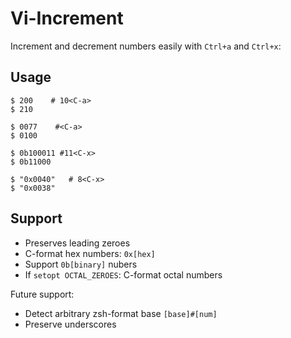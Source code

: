 # Vi-Increment

Increment and decrement numbers easily with `Ctrl+a` and `Ctrl+x`:

## Usage

```
$ 200    # 10<C-a>
$ 210
```
```
$ 0077    #<C-a>
$ 0100
```
```
$ 0b100011 #11<C-x>
$ 0b11000
```
```
$ "0x0040"   # 8<C-x>
$ "0x0038"
```

## Support

- Preserves leading zeroes
- C-format hex numbers: `0x[hex]`
- Support `0b[binary]` nubers
- If `setopt OCTAL_ZEROES`: C-format octal numbers

Future support:

- Detect arbitrary zsh-format base `[base]#[num]`
- Preserve underscores
